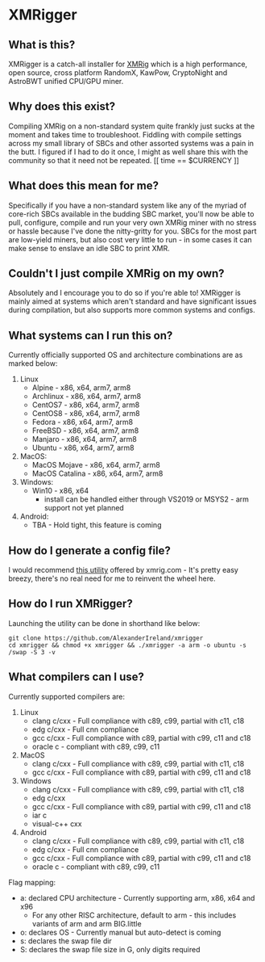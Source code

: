 # XMRigger

## What is this?
XMRigger is a catch-all installer for [XMRig](https://github.com/xmrig/xmrig) which is a high performance, open source, cross platform RandomX, KawPow, CryptoNight and AstroBWT unified CPU/GPU miner.

## Why does this exist?
Compiling XMRig on a non-standard system quite frankly just sucks at the moment and takes time to troubleshoot. Fiddling with compile settings across my small library of SBCs and other assorted systems was a pain in the butt. I figured if I had to do it once, I might as well share this with the community so that it need not be repeated. [[ time == $CURRENCY ]]

## What does this mean for me? 
Specifically if you have a non-standard system like any of the myriad of core-rich SBCs available in the budding SBC market, you'll now be able to pull, configure, compile and run your very own XMRig miner with no stress or hassle because I've done the nitty-gritty for you. SBCs for the most part are low-yield miners, but also cost very little to run - in some cases it can make sense to enslave an idle SBC to print XMR.

## Couldn't I just compile XMRig on my own?
Absolutely and I encourage you to do so if you're able to! XMRigger is mainly aimed at systems which aren't standard and have significant issues during compilation, but also supports more common systems and configs.

## What systems can I run this on?
Currently officially supported OS and architecture combinations are as marked below:
1. Linux
   * Alpine - x86, x64, arm7, arm8
   * Archlinux - x86, x64, arm7, arm8
   * CentOS7 - x86, x64, arm7, arm8
   * CentOS8 - x86, x64, arm7, arm8
   * Fedora - x86, x64, arm7, arm8
   * FreeBSD - x86, x64, arm7, arm8
   * Manjaro - x86, x64, arm7, arm8
   * Ubuntu - x86, x64, arm7, arm8
2. MacOS:
   * MacOS Mojave - x86, x64, arm7, arm8
   * MacOS Catalina - x86, x64, arm7, arm8
3. Windows:
   * Win10 - x86, x64
      * install can be handled either through VS2019 or MSYS2 - arm support not yet planned
4. Android:
   * TBA - Hold tight, this feature is coming

## How do I generate a config file?
I would recommend [this utility](https://xmrig.com/wizard) offered by xmrig.com - It's pretty easy breezy, there's no real need for me to reinvent the wheel here.

## How do I run XMRigger?
Launching the utility can be done in shorthand like below:
```
git clone https://github.com/AlexanderIreland/xmrigger
cd xmrigger && chmod +x xmrigger && ./xmrigger -a arm -o ubuntu -s /swap -S 3 -v
```

## What compilers can I use?
Currently supported compilers are:
1. Linux
   * clang c/cxx - Full compliance with c89, c99, partial with c11, c18
   * edg c/cxx - Full cnn compliance
   * gcc c/cxx - Full compliance with c89, partial with c99, c11 and c18
   * oracle c - compliant with c89, c99, c11
2. MacOS
   * clang c/cxx - Full compliance with c89, c99, partial with c11, c18
   * gcc c/cxx - Full compliance with c89, partial with c99, c11 and c18
3. Windows
   * clang c/cxx - Full compliance with c89, c99, partial with c11, c18
   * edg c/cxx
   * gcc c/cxx - Full compliance with c89, partial with c99, c11 and c18
   * iar c
   * visual-c++ cxx
4. Android
   * clang c/cxx - Full compliance with c89, c99, partial with c11, c18
   * edg c/cxx - Full cnn compliance
   * gcc c/cxx - Full compliance with c89, partial with c99, c11 and c18
   * oracle c - compliant with c89, c99, c11

Flag mapping:
  - a: declared CPU architecture - Currently supporting arm, x86, x64 and x96
    - For any other RISC architecture, default to arm - this includes variants of arm and arm BIG.little
  - o: declares OS - Currently manual but auto-detect is coming
  - s: declares the swap file dir
  - S: declares the swap file size in G, only digits required
